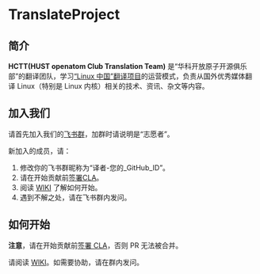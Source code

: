 # TranslateProject

## 简介

**HCTT(HUST openatom Club Translation Team)** 是“华科开放原子开源俱乐部”的翻译团队，学习[“Linux 中国”翻译项目](https://github.com/LCTT/TranslateProject)的运营模式，负责从国外优秀媒体翻译 Linux（特别是 Linux 内核）相关的技术、资讯、杂文等内容。

## 加入我们

请首先加入我们的[飞书群](https://applink.feishu.cn/client/chat/chatter/add_by_link?link_token=4e3g0475-2966-40c7-a713-3fcf43893a67)，加群时请说明是“志愿者”。

新加入的成员，请：

1. 修改你的飞书群昵称为“译者-您的_GitHub_ID”。
2. 请在开始贡献前[签署CLA](https://gitee.com/organizations/hust-open-atom-club/cla/hust_open_atom_club_cla)。
3. 阅读 [WIKI](https://gitee.com/hust-open-atom-club/translate-project/wikis) 了解如何开始。
4. 遇到不解之处，请在飞书群内发问。

## 如何开始

**注意**，请在开始贡献前[签署 CLA](https://gitee.com/organizations/hust-open-atom-club/cla/hust_open_atom_club_cla)，否则 PR 无法被合并。

请阅读 [WIKI](https://gitee.com/hust-open-atom-club/translate-project/wikis)。如需要协助，请在群内发问。
